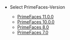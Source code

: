 * Select PrimeFaces-Version

  * [PrimeFaces 11.0.0](https://primefaces.github.io/primefaces/11_0_0/#/?id=main)
  * [PrimeFaces 10.0.0](https://primefaces.github.io/primefaces/10_0_0/#/?id=main)
  * [PrimeFaces 8.0](https://primefaces.github.io/primefaces/8_0/#/?id=main)
  * [PrimeFaces 7.0](https://primefaces.github.io/primefaces/7_0/#/?id=main)